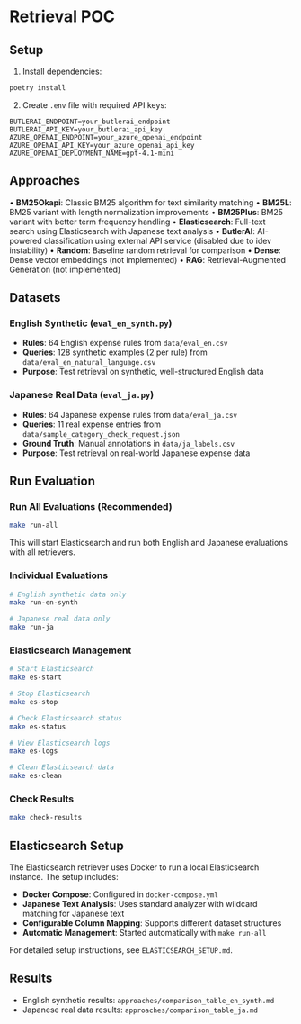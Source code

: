 # Retrieval POC

## Setup

1. Install dependencies:
```bash
poetry install
```

2. Create `.env` file with required API keys:
```
BUTLERAI_ENDPOINT=your_butlerai_endpoint
BUTLERAI_API_KEY=your_butlerai_api_key
AZURE_OPENAI_ENDPOINT=your_azure_openai_endpoint
AZURE_OPENAI_API_KEY=your_azure_openai_api_key
AZURE_OPENAI_DEPLOYMENT_NAME=gpt-4.1-mini
```

## Approaches

• **BM25Okapi**: Classic BM25 algorithm for text similarity matching
• **BM25L**: BM25 variant with length normalization improvements
• **BM25Plus**: BM25 variant with better term frequency handling
• **Elasticsearch**: Full-text search using Elasticsearch with Japanese text analysis
• **ButlerAI**: AI-powered classification using external API service (disabled due to idev instability)
• **Random**: Baseline random retrieval for comparison
• **Dense**: Dense vector embeddings (not implemented)
• **RAG**: Retrieval-Augmented Generation (not implemented)

## Datasets

### English Synthetic (`eval_en_synth.py`)
- **Rules**: 64 English expense rules from `data/eval_en.csv`
- **Queries**: 128 synthetic examples (2 per rule) from `data/eval_en_natural_language.csv`
- **Purpose**: Test retrieval on synthetic, well-structured English data

### Japanese Real Data (`eval_ja.py`)
- **Rules**: 64 Japanese expense rules from `data/eval_ja.csv`
- **Queries**: 11 real expense entries from `data/sample_category_check_request.json`
- **Ground Truth**: Manual annotations in `data/ja_labels.csv`
- **Purpose**: Test retrieval on real-world Japanese expense data

## Run Evaluation

### Run All Evaluations (Recommended)
```bash
make run-all
```
This will start Elasticsearch and run both English and Japanese evaluations with all retrievers.

### Individual Evaluations
```bash
# English synthetic data only
make run-en-synth

# Japanese real data only  
make run-ja
```

### Elasticsearch Management
```bash
# Start Elasticsearch
make es-start

# Stop Elasticsearch
make es-stop

# Check Elasticsearch status
make es-status

# View Elasticsearch logs
make es-logs

# Clean Elasticsearch data
make es-clean
```

### Check Results
```bash
make check-results
```

## Elasticsearch Setup

The Elasticsearch retriever uses Docker to run a local Elasticsearch instance. The setup includes:

- **Docker Compose**: Configured in `docker-compose.yml`
- **Japanese Text Analysis**: Uses standard analyzer with wildcard matching for Japanese text
- **Configurable Column Mapping**: Supports different dataset structures
- **Automatic Management**: Started automatically with `make run-all`

For detailed setup instructions, see `ELASTICSEARCH_SETUP.md`.

## Results

- English synthetic results: `approaches/comparison_table_en_synth.md`
- Japanese real data results: `approaches/comparison_table_ja.md`
